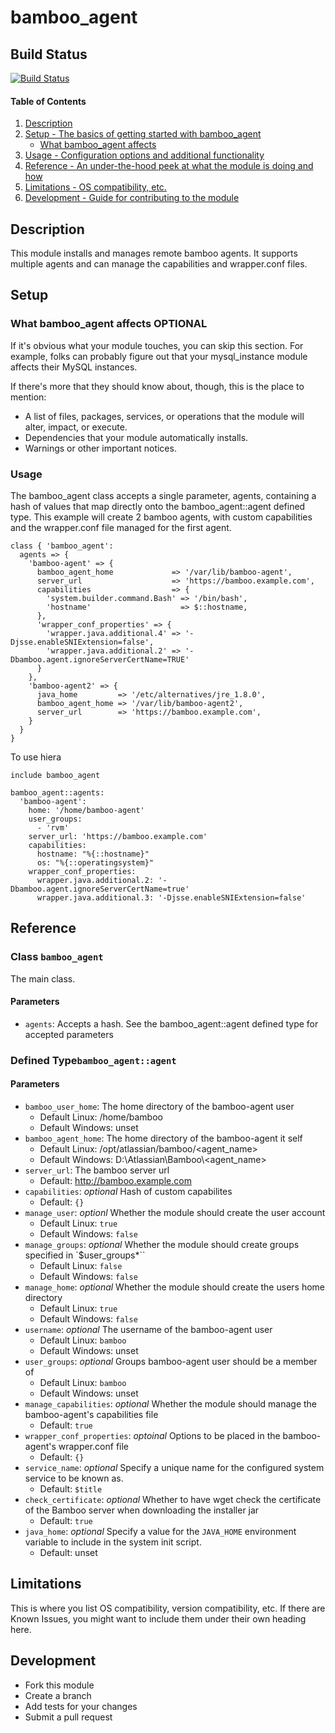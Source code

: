 # bamboo_agent

## Build Status
[![Build Status](https://travis-ci.org/knuedge/bamboo_agent.svg?branch=master)](https://travis-ci.org/knuedge/bamboo_agent)

#### Table of Contents

1. [Description](#description)
1. [Setup - The basics of getting started with bamboo_agent](#setup)
    * [What bamboo_agent affects](#what-bamboo_agent-affects)
1. [Usage - Configuration options and additional functionality](#usage)
1. [Reference - An under-the-hood peek at what the module is doing and how](#reference)
1. [Limitations - OS compatibility, etc.](#limitations)
1. [Development - Guide for contributing to the module](#development)

## Description

This module installs and manages remote bamboo agents. It supports multiple agents and can manage the capabilities and wrapper.conf files.

## Setup

### What bamboo_agent affects **OPTIONAL**

If it's obvious what your module touches, you can skip this section. For
example, folks can probably figure out that your mysql_instance module affects
their MySQL instances.

If there's more that they should know about, though, this is the place to mention:

* A list of files, packages, services, or operations that the module will alter,
  impact, or execute.
* Dependencies that your module automatically installs.
* Warnings or other important notices.

### Usage

The bamboo_agent class accepts a single parameter, agents, containing a hash of values that map directly onto the bamboo_agent::agent defined type. This example will create 2 bamboo agents, with custom capabilities and the wrapper.conf file managed for the first agent.

```
class { 'bamboo_agent':
  agents => {
    'bamboo-agent' => {
      bamboo_agent_home             => '/var/lib/bamboo-agent',
      server_url                    => 'https://bamboo.example.com',
      capabilities                  => {
        'system.builder.command.Bash' => '/bin/bash',
        'hostname'                    => $::hostname,
      },
      'wrapper_conf_properties' => {
        'wrapper.java.additional.4' => '-Djsse.enableSNIExtension=false',
        'wrapper.java.additional.2' => '-Dbamboo.agent.ignoreServerCertName=TRUE'
      }
    },
    'bamboo-agent2' => {
      java_home         => '/etc/alternatives/jre_1.8.0',
      bamboo_agent_home => '/var/lib/bamboo-agent2',
      server_url        => 'https://bamboo.example.com',
    }
  }
}
```

To use hiera
```
include bamboo_agent
```

```
bamboo_agent::agents:
  'bamboo-agent':
    home: '/home/bamboo-agent'
    user_groups:
      - 'rvm'
    server_url: 'https://bamboo.example.com'
    capabilities:
      hostname: "%{::hostname}"
      os: "%{::operatingsystem}"
    wrapper_conf_properties:
      wrapper.java.additional.2: '-Dbamboo.agent.ignoreServerCertName=true'
      wrapper.java.additional.3: '-Djsse.enableSNIExtension=false'
```


## Reference

### Class `bamboo_agent`
The main class.
#### Parameters
* `agents`: Accepts a hash. See the bamboo_agent::agent defined type for accepted parameters

### Defined Type`bamboo_agent::agent`
#### Parameters
* `bamboo_user_home`: The home directory of the bamboo-agent user
    - Default Linux: /home/bamboo
    - Default Windows: unset
* `bamboo_agent_home`: The home directory of the bamboo-agent it self
    - Default Linux: /opt/atlassian/bamboo/<agent_name>
    - Default Windows: D:\\Atlassian\\Bamboo\\<agent_name>
* `server_url`: The bamboo server url
    - Default: http://bamboo.example.com
* `capabilities`: *optional* Hash of custom capabilites
    - Default: `{}`
* `manage_user`: *optionl* Whether the module should create the user account
    - Default Linux: `true`
    - Default Windows: `false`
* `manage_groups`: *optional* Whether the module should create groups specified in `$user_groups*``
    - Default Linux: `false`
    - Default Windows: `false`
* `manage_home`: *optional* Whether the module should create the users home directory
    - Default Linux: `true`
    - Default Windows: `false`
* `username`: *optional* The username of the bamboo-agent user
    - Default Linux: `bamboo`
    - Default Windows: unset
* `user_groups`: *optional* Groups bamboo-agent user should be a member of
    - Default Linux: `bamboo`
    - Default Windows: unset
* `manage_capabilities`: *optional* Whether the module should manage the bamboo-agent's capabilities file
    - Default: `true`
* `wrapper_conf_properties`: *optoinal* Options to be placed in the bamboo-agent's wrapper.conf file
    - Default: `{}`
* `service_name`: *optional* Specify a unique name for the configured system service to be known as.
    - Default: `$title`
* `check_certificate`: *optional* Whether to have wget check the certificate of the Bamboo server when downloading the installer jar
    - Default: `true`
* `java_home`: *optional* Specify a value for the `JAVA_HOME` environment variable to include in the system init script.
    - Default: unset

## Limitations

This is where you list OS compatibility, version compatibility, etc. If there
are Known Issues, you might want to include them under their own heading here.

## Development

- Fork this module
- Create a branch
- Add tests for your changes
- Submit a pull request
